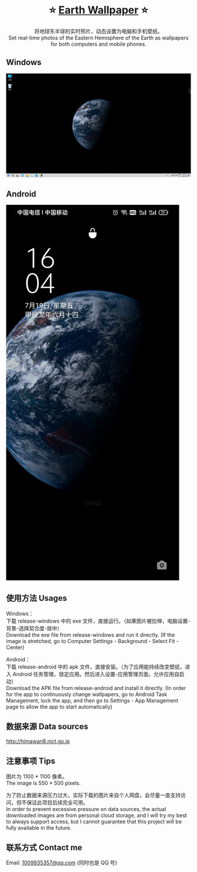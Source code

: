 <h1 align="center" style="border-bottom: none">
    <b>
        ⭐️  <a href="">Earth Wallpaper</a>  ⭐️<br>
    </b>
</h1>

<p align="center">
将地球东半球的实时照片，动态设置为电脑和手机壁纸。<br>
Set real-time photos of the Eastern Hemisphere of the Earth as wallpapers for both computers and mobile phones.
</p>

## Windows

![Alt text](/files/earth-windows.png)

## Android

![Alt text](/files/earth-android.jpg)


## 使用方法 Usages

Windows： <br>
下载 release-windows 中的 exe 文件，直接运行。（如果图片被拉伸，电脑设置-背景-选择契合度-居中） <br>
Download the exe file from release-windows and run it directly. (If the image is stretched, go to Computer Settings - Background - Select Fit - Center)

Android： <br>
下载 release-android 中的 apk 文件，直接安装。（为了应用能持续改变壁纸，进入 Android 任务管理，锁定应用。然后进入设置-应用管理页面，允许应用自启动） <br>
Download the APK file from release-android and install it directly. (In order for the app to continuously change wallpapers, go to Android Task Management, lock the app, and then go to Settings - App Management page to allow the app to start automatically)

## 数据来源 Data sources

http://himawari8.nict.go.jp


## 注意事项 Tips

图片为 1100 * 1100 像素。<br>
The image is 550 * 500 pixels.<br>

为了防止数据来源压力过大，实际下载的图片来自个人网盘，会尽量一直支持访问，但不保证此项目后续完全可用。<br>
In order to prevent excessive pressure on data sources, the actual downloaded images are from personal cloud storage, and I will try my best to always support access, but I cannot guarantee that this project will be fully available in the future.

## 联系方式 Contact me

Email: 1009935357@qq.com (同时也是 QQ 号)
